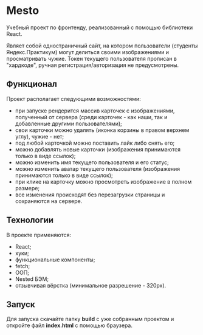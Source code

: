# Mesto

Учебный проект по фронтенду, реализованный с помощью библиотеки React.

Являет собой одностраничный сайт, на котором пользователи (студенты Яндекс.Практикум) могут делиться своими изображениями и просматривать чужие. Токен текущего пользователя прописан в "хардкоде", ручная регистрация/авторизация не предусмотрены. 

## Функционал

Проект располагает следующими возможностями:
* при запуске рендерится массив карточек с изображениями, полученный от сервера (среди карточек - как наши, так и добавленные другими пользователями);
* свои карточки можно удалять (иконка корзины в правом верхнем углу), чужие - нет;
* под любой карточкой можно поставить лайк либо снять его;
* можно добавлять новые карточки (изображения принимаются только в виде ссылок);
* можно изменить имя текущего пользователя и его статус;
* можно изменить аватар текущего пользователя (изображения принимаются только в виде ссылок);
* при клике на карточку можно просмотреть изображение в полном размере;
* все изменения происходят без перезагрузки страницы и сохраняются на сервере.

## Технологии

В проекте применяются:
* React;
* хуки;
* функциональные компоненты;
* fetch;
* ООП;
* Nested БЭМ;
* отзывчивая вёрстка (минимальное разрешение - 320px).

## Запуск

Для запуска скачайте папку **build** с уже собранным проектом и откройте файл **index.html** с помощью браузера. 